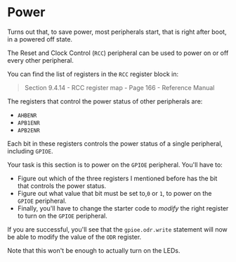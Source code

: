 # Power

Turns out that, to save power, most peripherals start, that is right after boot,
in a powered off state.

The Reset and Clock Control (`RCC`) peripheral can be used to power on or off
every other peripheral.

You can find the list of registers in the `RCC` register block in:

> Section 9.4.14 - RCC register map - Page 166 - Reference Manual

The registers that control the power status of other peripherals are:

- `AHBENR`
- `APB1ENR`
- `APB2ENR`

Each bit in these registers controls the power status of a single peripheral,
including `GPIOE`.

Your task is this section is to power on the `GPIOE` peripheral. You'll have to:

- Figure out which of the three registers I mentioned before has the bit that
  controls the power status.
- Figure out what value that bit must be set to,`0` or `1`, to power on the
  `GPIOE` peripheral.
- Finally, you'll have to change the starter code to *modify* the right
  register to turn on the `GPIOE` peripheral.

If you are successful, you'll see that the `gpioe.odr.write` statement will now
be able to modify the value of the `ODR` register.

Note that this won't be enough to actually turn on the LEDs.
